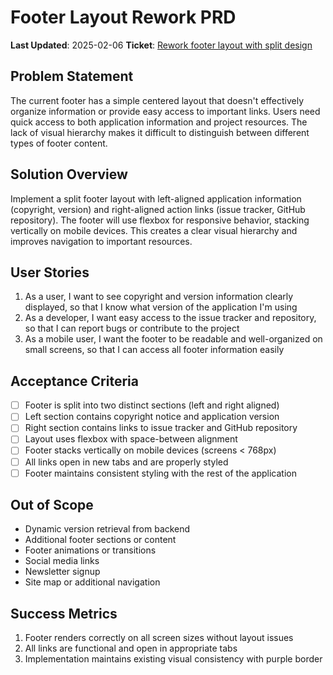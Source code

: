 # Footer Layout Rework PRD

**Last Updated**: 2025-02-06
**Ticket**: [Rework footer layout with split design](https://github.com/MarcinOrlowski/pyggy-expense-tracker/issues/52)

## Problem Statement

The current footer has a simple centered layout that doesn't effectively organize information or provide easy access to important links. Users need quick access to both application information and project resources. The lack of visual hierarchy makes it difficult to distinguish between different types of footer content.

## Solution Overview

Implement a split footer layout with left-aligned application information (copyright, version) and right-aligned action links (issue tracker, GitHub repository). The footer will use flexbox for responsive behavior, stacking vertically on mobile devices. This creates a clear visual hierarchy and improves navigation to important resources.

## User Stories

1. As a user, I want to see copyright and version information clearly displayed, so that I know what version of the application I'm using
2. As a developer, I want easy access to the issue tracker and repository, so that I can report bugs or contribute to the project
3. As a mobile user, I want the footer to be readable and well-organized on small screens, so that I can access all footer information easily

## Acceptance Criteria

- [ ] Footer is split into two distinct sections (left and right aligned)
- [ ] Left section contains copyright notice and application version
- [ ] Right section contains links to issue tracker and GitHub repository
- [ ] Layout uses flexbox with space-between alignment
- [ ] Footer stacks vertically on mobile devices (screens < 768px)
- [ ] All links open in new tabs and are properly styled
- [ ] Footer maintains consistent styling with the rest of the application

## Out of Scope

- Dynamic version retrieval from backend
- Additional footer sections or content
- Footer animations or transitions
- Social media links
- Newsletter signup
- Site map or additional navigation

## Success Metrics

1. Footer renders correctly on all screen sizes without layout issues
2. All links are functional and open in appropriate tabs
3. Implementation maintains existing visual consistency with purple border
